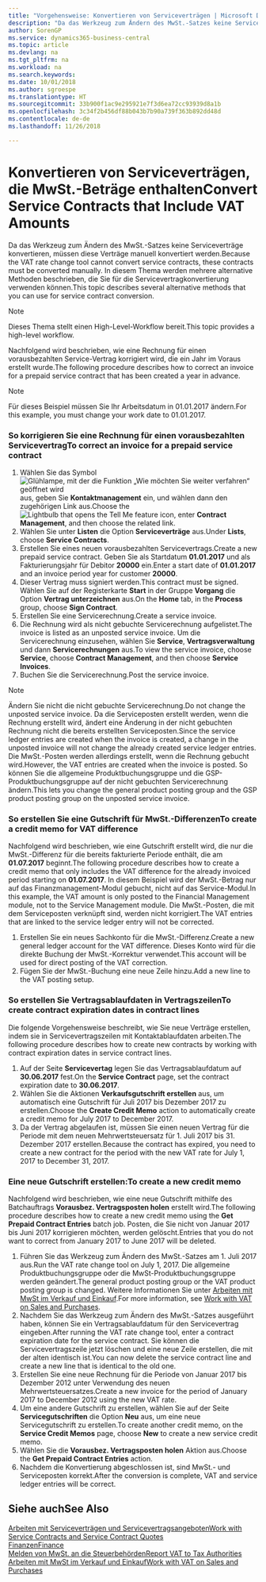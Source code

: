 ```yaml
---
title: "Vorgehensweise: Konvertieren von Serviceverträgen | Microsoft Docs"
description: "Da das Werkzeug zum Ändern des MwSt.-Satzes keine Serviceverträge konvertieren, müssen diese Verträge manuell konvertiert werden. In diesem Thema werden mehrere alternative Methoden beschrieben, die Sie für die Servicevertragkonvertierung verwenden können."
author: SorenGP
ms.service: dynamics365-business-central
ms.topic: article
ms.devlang: na
ms.tgt_pltfrm: na
ms.workload: na
ms.search.keywords: 
ms.date: 10/01/2018
ms.author: sgroespe
ms.translationtype: HT
ms.sourcegitcommit: 33b900f1ac9e295921e7f3d6ea72cc93939d8a1b
ms.openlocfilehash: 3c34f2b456df88b043b7b90a739f363b892dd48d
ms.contentlocale: de-de
ms.lasthandoff: 11/26/2018

---
```

# <a name="convert-service-contracts-that-include-vat-amounts"></a><span data-ttu-id="1dd45-104">Konvertieren von Serviceverträgen, die MwSt.-Beträge enthalten</span><span class="sxs-lookup"><span data-stu-id="1dd45-104">Convert Service Contracts that Include VAT Amounts</span></span>
<span data-ttu-id="1dd45-105">Da das Werkzeug zum Ändern des MwSt.-Satzes keine Serviceverträge konvertieren, müssen diese Verträge manuell konvertiert werden.</span><span class="sxs-lookup"><span data-stu-id="1dd45-105">Because the VAT rate change tool cannot convert service contracts, these contracts must be converted manually.</span></span> <span data-ttu-id="1dd45-106">In diesem Thema werden mehrere alternative Methoden beschrieben, die Sie für die Servicevertragkonvertierung verwenden können.</span><span class="sxs-lookup"><span data-stu-id="1dd45-106">This topic describes several alternative methods that you can use for service contract conversion.</span></span>  

> [!NOTE]  
>  <span data-ttu-id="1dd45-107">Dieses Thema stellt einen High-Level-Workflow bereit.</span><span class="sxs-lookup"><span data-stu-id="1dd45-107">This topic provides a high-level workflow.</span></span>  

 <span data-ttu-id="1dd45-108">Nachfolgend wird beschrieben, wie eine Rechnung für einen vorausbezahlten Service-Vertrag korrigiert wird, die ein Jahr im Voraus erstellt wurde.</span><span class="sxs-lookup"><span data-stu-id="1dd45-108">The following procedure describes how to correct an invoice for a prepaid service contract that has been created a year in advance.</span></span>  

> [!NOTE]  
>  <span data-ttu-id="1dd45-109">Für dieses Beispiel müssen Sie Ihr Arbeitsdatum in 01.01.2017 ändern.</span><span class="sxs-lookup"><span data-stu-id="1dd45-109">For this example, you must change your work date to 01.01.2017.</span></span>  

### <a name="to-correct-an-invoice-for-a-prepaid-service-contract"></a><span data-ttu-id="1dd45-110">So korrigieren Sie eine Rechnung für einen vorausbezahlten Servicevertrag</span><span class="sxs-lookup"><span data-stu-id="1dd45-110">To correct an invoice for a prepaid service contract</span></span>  
1. <span data-ttu-id="1dd45-111">Wählen Sie das Symbol ![Glühlampe, mit der die Funktion „Wie möchten Sie weiter verfahren“ geöffnet wird](media/ui-search/search_small.png "Wie möchten Sie weiter verfahren?") aus, geben Sie **Kontaktmanagement** ein, und wählen dann den zugehörigen Link aus.</span><span class="sxs-lookup"><span data-stu-id="1dd45-111">Choose the ![Lightbulb that opens the Tell Me feature](media/ui-search/search_small.png "Tell me what you want to do") icon, enter **Contract Management**, and then choose the related link.</span></span>  
2. <span data-ttu-id="1dd45-112">Wählen Sie unter **Listen** die Option **Serviceverträge** aus.</span><span class="sxs-lookup"><span data-stu-id="1dd45-112">Under **Lists**, choose **Service Contracts**.</span></span>  
3. <span data-ttu-id="1dd45-113">Erstellen Sie eines neuen vorausbezahlten Servicevertrags.</span><span class="sxs-lookup"><span data-stu-id="1dd45-113">Create a new prepaid service contract.</span></span> <span data-ttu-id="1dd45-114">Geben Sie als Startdatum **01.01.2017** und als Fakturierungsjahr für Debitor **20000** ein.</span><span class="sxs-lookup"><span data-stu-id="1dd45-114">Enter a start date of **01.01.2017** and an invoice period year for customer **20000**.</span></span>  
4. <span data-ttu-id="1dd45-115">Dieser Vertrag muss signiert werden.</span><span class="sxs-lookup"><span data-stu-id="1dd45-115">This contract must be signed.</span></span> <span data-ttu-id="1dd45-116">Wählen Sie auf der Registerkarte **Start** in der Gruppe **Vorgang** die Option **Vertrag unterzeichnen** aus.</span><span class="sxs-lookup"><span data-stu-id="1dd45-116">On the **Home** tab, in the **Process** group, choose **Sign Contract**.</span></span>  
5. <span data-ttu-id="1dd45-117">Erstellen Sie eine Servicerechnung.</span><span class="sxs-lookup"><span data-stu-id="1dd45-117">Create a service invoice.</span></span>
6. <span data-ttu-id="1dd45-118">Die Rechnung wird als nicht gebuchte Servicerechnung aufgelistet.</span><span class="sxs-lookup"><span data-stu-id="1dd45-118">The invoice is listed as an unposted service invoice.</span></span> <span data-ttu-id="1dd45-119">Um die Servicerechnung einzusehen, wählen Sie **Service**, **Vertragsverwaltung** und dann **Servicerechnungen** aus.</span><span class="sxs-lookup"><span data-stu-id="1dd45-119">To view the service invoice, choose **Service**, choose **Contract Management**, and then choose **Service Invoices**.</span></span>  
7. <span data-ttu-id="1dd45-120">Buchen Sie die Servicerechnung.</span><span class="sxs-lookup"><span data-stu-id="1dd45-120">Post the service invoice.</span></span>  

> [!NOTE]  
>  <span data-ttu-id="1dd45-121">Ändern Sie nicht die nicht gebuchte Servicerechnung.</span><span class="sxs-lookup"><span data-stu-id="1dd45-121">Do not change the unposted service invoice.</span></span> <span data-ttu-id="1dd45-122">Da die Serviceposten erstellt werden, wenn die Rechnung erstellt wird, ändert eine Änderung in der nicht gebuchten Rechnung nicht die bereits erstellten Serviceposten.</span><span class="sxs-lookup"><span data-stu-id="1dd45-122">Since the service ledger entries are created when the invoice is created, a change in the unposted invoice will not change the already created service ledger entries.</span></span> <span data-ttu-id="1dd45-123">Die MwSt.-Posten werden allerdings erstellt, wenn die Rechnung gebucht wird.</span><span class="sxs-lookup"><span data-stu-id="1dd45-123">However, the VAT entries are created when the invoice is posted.</span></span> <span data-ttu-id="1dd45-124">So können Sie die allgemeine Produktbuchungsgruppe und die GSP-Produktbuchungsgruppe auf der nicht gebuchten Servicerechnung ändern.</span><span class="sxs-lookup"><span data-stu-id="1dd45-124">This lets you change the general product posting group and the GSP product posting group on the unposted service invoice.</span></span>  

### <a name="to-create-a-credit-memo-for-vat-difference"></a><span data-ttu-id="1dd45-125">So erstellen Sie eine Gutschrift für MwSt.-Differenzen</span><span class="sxs-lookup"><span data-stu-id="1dd45-125">To create a credit memo for VAT difference</span></span>  
<span data-ttu-id="1dd45-126">Nachfolgend wird beschrieben, wie eine Gutschrift erstellt wird, die nur die MwSt.-Differenz für die bereits fakturierte Periode enthält, die am **01.07.2017** beginnt.</span><span class="sxs-lookup"><span data-stu-id="1dd45-126">The following procedure describes how to create a credit memo that only includes the VAT difference for the already invoiced period starting on **01.07.2017**.</span></span> <span data-ttu-id="1dd45-127">In diesem Beispiel wird der MwSt.-Betrag nur auf das Finanzmanagement-Modul gebucht, nicht auf das Service-Modul.</span><span class="sxs-lookup"><span data-stu-id="1dd45-127">In this example, the VAT amount is only posted to the Financial Management module, not to the Service Management module.</span></span> <span data-ttu-id="1dd45-128">Die MwSt.-Posten, die mit dem Serviceposten verknüpft sind, werden nicht korrigiert.</span><span class="sxs-lookup"><span data-stu-id="1dd45-128">The VAT entries that are linked to the service ledger entry will not be corrected.</span></span>  

1. <span data-ttu-id="1dd45-129">Erstellen Sie ein neues Sachkonto für die MwSt.-Differenz.</span><span class="sxs-lookup"><span data-stu-id="1dd45-129">Create a new general ledger account for the VAT difference.</span></span> <span data-ttu-id="1dd45-130">Dieses Konto wird für die direkte Buchung der MwSt.-Korrektur verwendet.</span><span class="sxs-lookup"><span data-stu-id="1dd45-130">This account will be used for direct posting of the VAT correction.</span></span>  
2. <span data-ttu-id="1dd45-131">Fügen Sie der MwSt.-Buchung eine neue Zeile hinzu.</span><span class="sxs-lookup"><span data-stu-id="1dd45-131">Add a new line to the VAT posting setup.</span></span>  

### <a name="to-create-contract-expiration-dates-in-contract-lines"></a><span data-ttu-id="1dd45-132">So erstellen Sie Vertragsablaufdaten in Vertragszeilen</span><span class="sxs-lookup"><span data-stu-id="1dd45-132">To create contract expiration dates in contract lines</span></span>  
<span data-ttu-id="1dd45-133">Die folgende Vorgehensweise beschreibt, wie Sie neue Verträge erstellen, indem sie in Servicevertragszeilen mit Kontaktablaufdaten arbeiten.</span><span class="sxs-lookup"><span data-stu-id="1dd45-133">The following procedure describes how to create new contracts by working with contract expiration dates in service contract lines.</span></span>  

1. <span data-ttu-id="1dd45-134">Auf der Seite **Servicevertag** legen Sie das Vertragsablaufdatum auf **30.06.2017** fest.</span><span class="sxs-lookup"><span data-stu-id="1dd45-134">On the **Service Contract** page, set the contract expiration date to **30.06.2017**.</span></span>  
2. <span data-ttu-id="1dd45-135">Wählen Sie die Aktionen **Verkaufsgutschrift erstellen** aus, um automatisch eine Gutschrift für Juli 2017 bis Dezember 2017 zu erstellen.</span><span class="sxs-lookup"><span data-stu-id="1dd45-135">Choose the **Create Credit Memo** action to automatically create a credit memo for July 2017 to December 2017.</span></span>  
3. <span data-ttu-id="1dd45-136">Da der Vertrag abgelaufen ist, müssen Sie einen neuen Vertrag für die Periode mit dem neuen Mehrwertsteuersatz für 1. Juli 2017 bis 31. Dezember 2017 erstellen.</span><span class="sxs-lookup"><span data-stu-id="1dd45-136">Because the contract has expired, you need to create a new contract for the period with the new VAT rate for July 1, 2017 to December 31, 2017.</span></span>  

### <a name="to-create-a-new-credit-memo"></a><span data-ttu-id="1dd45-137">Eine neue Gutschrift erstellen:</span><span class="sxs-lookup"><span data-stu-id="1dd45-137">To create a new credit memo</span></span>  
<span data-ttu-id="1dd45-138">Nachfolgend wird beschrieben, wie eine neue Gutschrift mithilfe des Batchauftrags **Vorausbez. Vertragsposten holen** erstellt wird.</span><span class="sxs-lookup"><span data-stu-id="1dd45-138">The following procedure describes how to create a new credit memo using the **Get Prepaid Contract Entries** batch job.</span></span> <span data-ttu-id="1dd45-139">Posten, die Sie nicht von Januar 2017 bis Juni 2017 korrigieren möchten, werden gelöscht.</span><span class="sxs-lookup"><span data-stu-id="1dd45-139">Entries that you do not want to correct from January 2017 to June 2017 will be deleted.</span></span>  

1. <span data-ttu-id="1dd45-140">Führen Sie das Werkzeug zum Ändern des MwSt.-Satzes am 1. Juli 2017 aus.</span><span class="sxs-lookup"><span data-stu-id="1dd45-140">Run the VAT rate change tool on July 1, 2017.</span></span> <span data-ttu-id="1dd45-141">Die allgemeine Produktbuchungsgruppe oder die MwSt-Produktbuchungsgruppe werden geändert.</span><span class="sxs-lookup"><span data-stu-id="1dd45-141">The general product posting group or the VAT product posting group is changed.</span></span> <span data-ttu-id="1dd45-142">Weitere Informationen Sie unter [Arbeiten mit MwSt im Verkauf und Einkauf](finance-work-with-vat.md).</span><span class="sxs-lookup"><span data-stu-id="1dd45-142">For more information, see [Work with VAT on Sales and Purchases](finance-work-with-vat.md).</span></span>  
2. <span data-ttu-id="1dd45-143">Nachdem Sie das Werkzeug zum Ändern des MwSt.-Satzes ausgeführt haben, können Sie ein Vertragsablaufdatum für den Servicevertrag eingeben.</span><span class="sxs-lookup"><span data-stu-id="1dd45-143">After running the VAT rate change tool, enter a contract expiration date for the service contract.</span></span> <span data-ttu-id="1dd45-144">Sie können die Servicevertragszeile jetzt löschen und eine neue Zeile erstellen, die mit der alten identisch ist.</span><span class="sxs-lookup"><span data-stu-id="1dd45-144">You can now delete the service contract line and create a new line that is identical to the old one.</span></span>  
3. <span data-ttu-id="1dd45-145">Erstellen Sie eine neue Rechnung für die Periode von Januar 2017 bis Dezember 2012 unter Verwendung des neuen Mehrwertsteuersatzes.</span><span class="sxs-lookup"><span data-stu-id="1dd45-145">Create a new invoice for the period of January 2017 to December 2012 using the new VAT rate.</span></span>  
4. <span data-ttu-id="1dd45-146">Um eine andere Gutschrift zu erstellen, wählen Sie auf der Seite **Servicegutschriften** die Option **Neu** aus, um eine neue Servicegutschrift zu erstellen.</span><span class="sxs-lookup"><span data-stu-id="1dd45-146">To create another credit memo, on the **Service Credit Memos** page, choose **New** to create a new service credit memo.</span></span>  
5. <span data-ttu-id="1dd45-147">Wählen Sie die **Vorausbez. Vertragsposten holen** Aktion aus.</span><span class="sxs-lookup"><span data-stu-id="1dd45-147">Choose the **Get Prepaid Contract Entries** action.</span></span>  
6. <span data-ttu-id="1dd45-148">Nachdem die Konvertierung abgeschlossen ist, sind MwSt.- und Serviceposten korrekt.</span><span class="sxs-lookup"><span data-stu-id="1dd45-148">After the conversion is complete, VAT and service ledger entries will be correct.</span></span>  

## <a name="see-also"></a><span data-ttu-id="1dd45-149">Siehe auch</span><span class="sxs-lookup"><span data-stu-id="1dd45-149">See Also</span></span>  
[<span data-ttu-id="1dd45-150">Arbeiten mit Serviceverträgen und Servicevertragsangeboten</span><span class="sxs-lookup"><span data-stu-id="1dd45-150">Work with Service Contracts and Service Contract Quotes</span></span>](service-how-to-create-service-contracts-and-service-contract-quotes.md)  
[<span data-ttu-id="1dd45-151">Finanzen</span><span class="sxs-lookup"><span data-stu-id="1dd45-151">Finance</span></span>](finance.md)  
[<span data-ttu-id="1dd45-152">Melden von MwSt. an die Steuerbehörden</span><span class="sxs-lookup"><span data-stu-id="1dd45-152">Report VAT to Tax Authorities</span></span>](finance-how-report-vat.md)  
[<span data-ttu-id="1dd45-153">Arbeiten mit MwSt im Verkauf und Einkauf</span><span class="sxs-lookup"><span data-stu-id="1dd45-153">Work with VAT on Sales and Purchases</span></span>](finance-work-with-vat.md)  

